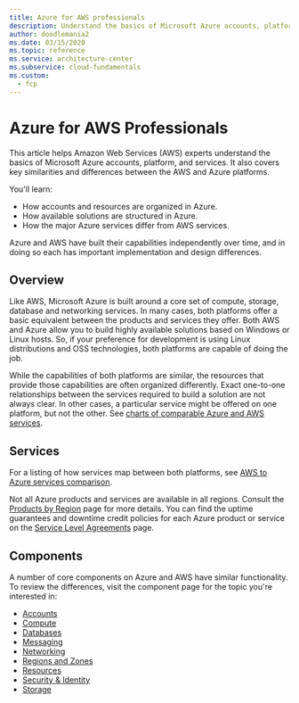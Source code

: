 ```yaml
---
title: Azure for AWS professionals
description: Understand the basics of Microsoft Azure accounts, platform, and services. Also learn key similarities and differences between the AWS and Azure platforms. Take advantage of your AWS experience in Azure.
author: doodlemania2
ms.date: 03/15/2020
ms.topic: reference
ms.service: architecture-center
ms.subservice: cloud-fundamentals
ms.custom:
  - fcp
---
```


<!-- cSpell:ignore lbrader CDNs -->

# Azure for AWS Professionals

This article helps Amazon Web Services (AWS) experts understand the basics of Microsoft Azure accounts, platform, and services. It also covers key similarities and differences between the AWS and Azure platforms.

You'll learn:

- How accounts and resources are organized in Azure.
- How available solutions are structured in Azure.
- How the major Azure services differ from AWS services.

Azure and AWS have built their capabilities independently over time, and in doing so each has important implementation and design differences.

## Overview

Like AWS, Microsoft Azure is built around a core set of compute, storage, database and networking services. In many cases, both platforms offer a basic equivalent between the products and services they offer. Both AWS and Azure allow you to build highly available solutions based on Windows or Linux hosts. So, if your preference for development is using Linux distributions and OSS technologies, both platforms are capable of doing the job.

While the capabilities of both platforms are similar, the resources that provide those capabilities are often organized differently. Exact one-to-one relationships between the services required to build a solution are not always clear. In other cases, a particular service might be offered on one platform, but not the other. See [charts of comparable Azure and AWS services](./services.md).

## Services

For a listing of how services map between both platforms, see [AWS to Azure services comparison](./services.md).

Not all Azure products and services are available in all regions. Consult the [Products by Region](https://azure.microsoft.com/global-infrastructure/services) page for more details. You can find the uptime guarantees and downtime credit policies for each Azure product or service on the [Service Level Agreements](https://azure.microsoft.com/support/legal/sla) page.

## Components

A number of core components on Azure and AWS have similar functionality.  To review the differences, visit the component page for the topic you're interested in:

- [Accounts](./accounts.md)
- [Compute](./compute.md)
- [Databases](./databases.md)
- [Messaging](./messaging.md)
- [Networking](./networking.md)
- [Regions and Zones](./regions-zones.md)
- [Resources](./resources.md)
- [Security & Identity](./security-identity.md)
- [Storage](./storage.md)
